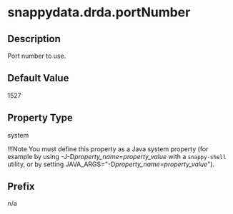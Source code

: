 # snappydata.drda.portNumber

## Description

Port number to use.

## Default Value

1527

## Property Type

system

!!!Note 
	You must define this property as a Java system property (for example by using -J-D*property\_name*=*property\_value* with a `snappy-shell` utility, or by setting JAVA\_ARGS="-D*property\_name*=*property\_value*").</p>

## Prefix

n/a
